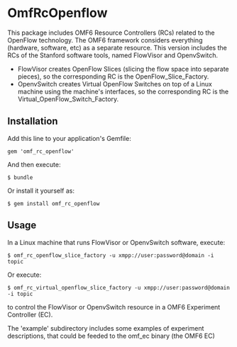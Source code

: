 # OmfRcOpenflow

This package includes OMF6 Resource Controllers (RCs) related to the OpenFlow technology.
The OMF6 framework considers everything (hardware, software, etc) as a separate resource.
This version includes the RCs of the Stanford software tools, named FlowVisor and OpenvSwitch.

* FlowVisor creates OpenFlow Slices (slicing the flow space into separate pieces), so the corresponding RC is the OpenFlow_Slice_Factory.
* OpenvSwitch creates Virtual OpenFlow Switches on top of a Linux machine using the machine's interfaces, so the corresponding RC is the Virtual_OpenFlow_Switch_Factory.

## Installation

Add this line to your application's Gemfile:

    gem 'omf_rc_openflow'

And then execute:

    $ bundle

Or install it yourself as:

    $ gem install omf_rc_openflow

## Usage

In a Linux machine that runs FlowVisor or OpenvSwitch software, execute:

    $ omf_rc_openflow_slice_factory -u xmpp://user:password@domain -i topic

Or execute:

    $ omf_rc_virtual_openflow_slice_factory -u xmpp://user:password@domain -i topic

to control the FlowVisor or OpenvSwitch resource in a OMF6 Experiment Controller (EC).

The 'example' subdirectory includes some examples of experiment descriptions, that could be feeded to the omf_ec binary (the OMF6 EC)


